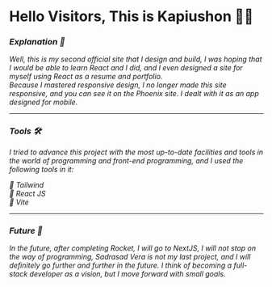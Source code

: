 <h1>Hello Visitors, This is Kapiushon ✋🏼</h1>

### <i>Explanation<i/> 📄
<p>Well, this is my second official site that I design and build, I was hoping that I would be able to learn React and I did, and I even designed a site for myself using React as a resume and portfolio. <br/>
Because I mastered responsive design, I no longer made this site responsive, and you can see it on the Phoenix site.
I dealt with it as an app designed for mobile.</p>

<hr/>

### <i>Tools<i/> 🛠
<p>I tried to advance this project with the most up-to-date facilities and tools in the world of programming and front-end programming, and I used the following tools in it:</p>
    🔸 Tailwind <br/>
    🔸 React JS <br/>
    🔸 Vite

<hr/>

### <i>Future<i/> 🔮
<p>In the future, after completing Rocket, I will go to NextJS, I will not stop on the way of programming, Sadrasad Vera is not my last project, and I will definitely go further and further in the future.
I think of becoming a full-stack developer as a vision, but I move forward with small goals.</p>
